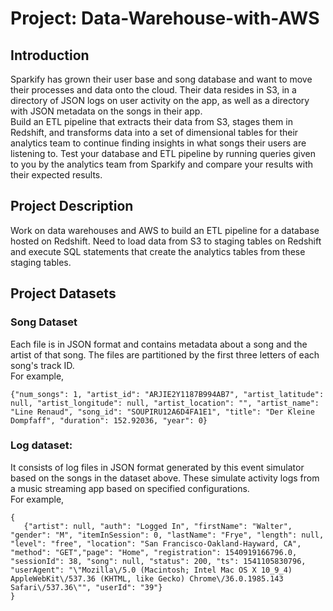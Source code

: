 # Project: Data-Warehouse-with-AWS
## Introduction
Sparkify has grown their user base and song database and want to move their processes and data onto the cloud. Their data resides in S3, in a directory of JSON logs on user activity on the app, as well as a directory with JSON metadata on the songs in their app.<br>
Build an ETL pipeline that extracts their data from S3, stages them in Redshift, and transforms data into a set of dimensional tables for their analytics team to continue finding insights in what songs their users are listening to. Test your database and ETL pipeline by running queries given to you by the analytics team from Sparkify and compare your results with their expected results.
## Project Description
Work on data warehouses and AWS to build an ETL pipeline for a database hosted on Redshift. Need to load data from S3 to staging tables on Redshift and execute SQL statements that create the analytics tables from these staging tables.
## Project Datasets
### Song Dataset
Each file is in JSON format and contains metadata about a song and the artist of that song. The files are partitioned by the first three letters of each song's track ID. <br>
For example,
```
{"num_songs": 1, "artist_id": "ARJIE2Y1187B994AB7", "artist_latitude": null, "artist_longitude": null, "artist_location": "", "artist_name": "Line Renaud", "song_id": "SOUPIRU12A6D4FA1E1", "title": "Der Kleine Dompfaff", "duration": 152.92036, "year": 0}
```
### Log dataset:
It consists of log files in JSON format generated by this event simulator based on the songs in the dataset above. These simulate activity logs from a music streaming app based on specified configurations.<br>
For example,
```
{
   {"artist": null, "auth": "Logged In", "firstName": "Walter", "gender": "M", "itemInSession": 0, "lastName": "Frye", "length": null, "level": "free", "location": "San Francisco-Oakland-Hayward, CA", "method": "GET","page": "Home", "registration": 1540919166796.0, "sessionId": 38, "song": null, "status": 200, "ts": 1541105830796, "userAgent": "\"Mozilla\/5.0 (Macintosh; Intel Mac OS X 10_9_4) AppleWebKit\/537.36 (KHTML, like Gecko) Chrome\/36.0.1985.143 Safari\/537.36\"", "userId": "39"}
}
```

